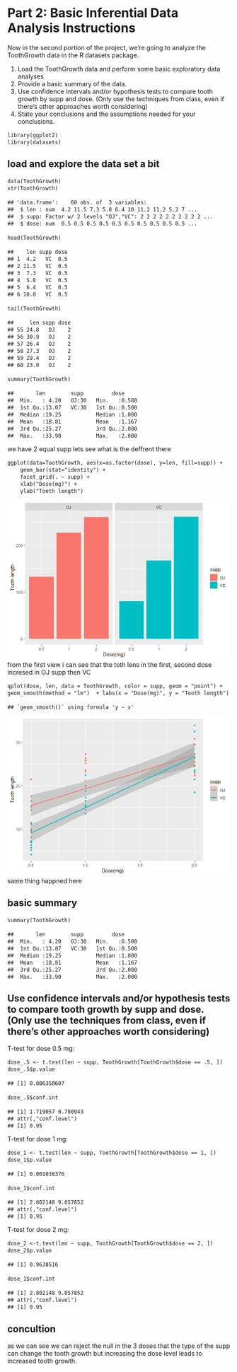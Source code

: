 Part 2: Basic Inferential Data Analysis Instructions
====================================================

Now in the second portion of the project, we’re going to analyze the
ToothGrowth data in the R datasets package.

1.  Load the ToothGrowth data and perform some basic exploratory data
    analyses
2.  Provide a basic summary of the data.
3.  Use confidence intervals and/or hypothesis tests to compare tooth
    growth by supp and dose. (Only use the techniques from class, even
    if there’s other approaches worth considering)
4.  State your conclusions and the assumptions needed for your
    conclusions.

<!-- -->

    library(ggplot2)
    library(datasets)

load and explore the data set a bit
-----------------------------------

    data(ToothGrowth)
    str(ToothGrowth)

    ## 'data.frame':    60 obs. of  3 variables:
    ##  $ len : num  4.2 11.5 7.3 5.8 6.4 10 11.2 11.2 5.2 7 ...
    ##  $ supp: Factor w/ 2 levels "OJ","VC": 2 2 2 2 2 2 2 2 2 2 ...
    ##  $ dose: num  0.5 0.5 0.5 0.5 0.5 0.5 0.5 0.5 0.5 0.5 ...

    head(ToothGrowth)

    ##    len supp dose
    ## 1  4.2   VC  0.5
    ## 2 11.5   VC  0.5
    ## 3  7.3   VC  0.5
    ## 4  5.8   VC  0.5
    ## 5  6.4   VC  0.5
    ## 6 10.0   VC  0.5

    tail(ToothGrowth)

    ##     len supp dose
    ## 55 24.8   OJ    2
    ## 56 30.9   OJ    2
    ## 57 26.4   OJ    2
    ## 58 27.3   OJ    2
    ## 59 29.4   OJ    2
    ## 60 23.0   OJ    2

    summary(ToothGrowth)

    ##       len        supp         dose      
    ##  Min.   : 4.20   OJ:30   Min.   :0.500  
    ##  1st Qu.:13.07   VC:30   1st Qu.:0.500  
    ##  Median :19.25           Median :1.000  
    ##  Mean   :18.81           Mean   :1.167  
    ##  3rd Qu.:25.27           3rd Qu.:2.000  
    ##  Max.   :33.90           Max.   :2.000

we have 2 equal supp lets see what is the deffrent there

    ggplot(data=ToothGrowth, aes(x=as.factor(dose), y=len, fill=supp)) +
        geom_bar(stat="identity") +
        facet_grid(. ~ supp) +
        xlab("Dose(mg)") +
        ylab("Tooth length")

![](part2_files/figure-markdown_strict/unnamed-chunk-6-1.png) from the
first view i can see that the toth lens in the first, second dose
incresed in OJ supp then VC

    qplot(dose, len, data = ToothGrowth, color = supp, geom = "point") +  geom_smooth(method = "lm")  + labs(x = "Dose(mg)", y = "Tooth length")

    ## `geom_smooth()` using formula 'y ~ x'

![](part2_files/figure-markdown_strict/unnamed-chunk-7-1.png) same thing
happned here

basic summary
-------------

    summary(ToothGrowth)

    ##       len        supp         dose      
    ##  Min.   : 4.20   OJ:30   Min.   :0.500  
    ##  1st Qu.:13.07   VC:30   1st Qu.:0.500  
    ##  Median :19.25           Median :1.000  
    ##  Mean   :18.81           Mean   :1.167  
    ##  3rd Qu.:25.27           3rd Qu.:2.000  
    ##  Max.   :33.90           Max.   :2.000

Use confidence intervals and/or hypothesis tests to compare tooth growth by supp and dose. (Only use the techniques from class, even if there’s other approaches worth considering)
-----------------------------------------------------------------------------------------------------------------------------------------------------------------------------------

T-test for dose 0.5 mg:

    dose_.5 <- t.test(len ~ supp, ToothGrowth[ToothGrowth$dose == .5, ])
    dose_.5$p.value

    ## [1] 0.006358607

    dose_.5$conf.int

    ## [1] 1.719057 8.780943
    ## attr(,"conf.level")
    ## [1] 0.95

T-test for dose 1 mg:

    dose_1 <- t.test(len ~ supp, ToothGrowth[ToothGrowth$dose == 1, ])
    dose_1$p.value

    ## [1] 0.001038376

    dose_1$conf.int

    ## [1] 2.802148 9.057852
    ## attr(,"conf.level")
    ## [1] 0.95

T-test for dose 2 mg:

    dose_2 <-t.test(len ~ supp, ToothGrowth[ToothGrowth$dose == 2, ])
    dose_2$p.value

    ## [1] 0.9638516

    dose_1$conf.int

    ## [1] 2.802148 9.057852
    ## attr(,"conf.level")
    ## [1] 0.95

concultion
----------

as we can see we can reject the null in the 3 doses that the type of the
supp can change the tooth growth but increasing the dose level leads to
increased tooth growth.
